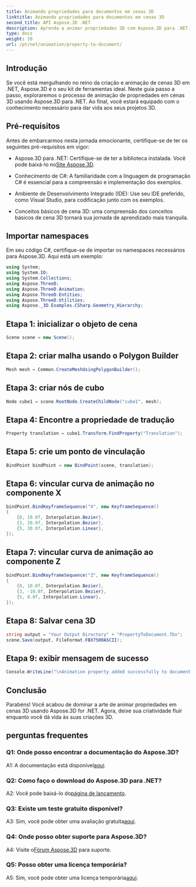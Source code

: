 ```yaml
---
title: Animando propriedades para documentos em cenas 3D
linktitle: Animando propriedades para documentos em cenas 3D
second_title: API Aspose.3D .NET
description: Aprenda a animar propriedades 3D com Aspose.3D para .NET. Guia passo a passo para criar cenas dinâmicas.
type: docs
weight: 10
url: /pt/net/animation/property-to-document/
---
```

## Introdução

Se você está mergulhando no reino da criação e animação de cenas 3D em .NET, Aspose.3D é o seu kit de ferramentas ideal. Neste guia passo a passo, exploraremos o processo de animação de propriedades em cenas 3D usando Aspose.3D para .NET. Ao final, você estará equipado com o conhecimento necessário para dar vida aos seus projetos 3D.

## Pré-requisitos

Antes de embarcarmos nesta jornada emocionante, certifique-se de ter os seguintes pré-requisitos em vigor:

- Aspose.3D para .NET: Certifique-se de ter a biblioteca instalada. Você pode baixá-lo no[Site Aspose.3D](https://releases.aspose.com/3d/net/).

- Conhecimento de C#: A familiaridade com a linguagem de programação C# é essencial para a compreensão e implementação dos exemplos.

- Ambiente de Desenvolvimento Integrado (IDE): Use seu IDE preferido, como Visual Studio, para codificação junto com os exemplos.

- Conceitos básicos de cena 3D: uma compreensão dos conceitos básicos de cena 3D tornará sua jornada de aprendizado mais tranquila.

## Importar namespaces

Em seu código C#, certifique-se de importar os namespaces necessários para Aspose.3D. Aqui está um exemplo:

```csharp
using System;
using System.IO;
using System.Collections;
using Aspose.ThreeD;
using Aspose.ThreeD.Animation;
using Aspose.ThreeD.Entities;
using Aspose.ThreeD.Utilities;
using Aspose._3D.Examples.CSharp.Geometry_Hierarchy;
```

## Etapa 1: inicializar o objeto de cena

```csharp
Scene scene = new Scene();
```

## Etapa 2: criar malha usando o Polygon Builder

```csharp
Mesh mesh = Common.CreateMeshUsingPolygonBuilder();
```

## Etapa 3: criar nós de cubo

```csharp
Node cube1 = scene.RootNode.CreateChildNode("cube1", mesh);
```

## Etapa 4: Encontre a propriedade de tradução

```csharp
Property translation = cube1.Transform.FindProperty("Translation");
```

## Etapa 5: crie um ponto de vinculação

```csharp
BindPoint bindPoint = new BindPoint(scene, translation);
```

## Etapa 6: vincular curva de animação no componente X

```csharp
bindPoint.BindKeyframeSequence("X", new KeyframeSequence()
{
    {0, 10.0f, Interpolation.Bezier},
    {3, 20.0f, Interpolation.Bezier},
    {5, 30.0f, Interpolation.Linear},
});
```

## Etapa 7: vincular curva de animação ao componente Z

```csharp
bindPoint.BindKeyframeSequence("Z", new KeyframeSequence()
{
    {0, 10.0f, Interpolation.Bezier},
    {3, -10.0f, Interpolation.Bezier},
    {5, 0.0f, Interpolation.Linear},
});
```

## Etapa 8: Salvar cena 3D

```csharp
string output = "Your Output Directory" + "PropertyToDocument.fbx";
scene.Save(output, FileFormat.FBX7500ASCII);
```

## Etapa 9: exibir mensagem de sucesso

```csharp
Console.WriteLine("\nAnimation property added successfully to document.\nFile saved at " + output);
```

## Conclusão

Parabéns! Você acabou de dominar a arte de animar propriedades em cenas 3D usando Aspose.3D for .NET. Agora, deixe sua criatividade fluir enquanto você dá vida às suas criações 3D.

## perguntas frequentes

### Q1: Onde posso encontrar a documentação do Aspose.3D?

 A1: A documentação está disponível[aqui](https://reference.aspose.com/3d/net/).

### Q2: Como faço o download do Aspose.3D para .NET?

 A2: Você pode baixá-lo do[página de lançamento](https://releases.aspose.com/3d/net/).

### Q3: Existe um teste gratuito disponível?

 A3: Sim, você pode obter uma avaliação gratuita[aqui](https://releases.aspose.com/).

### Q4: Onde posso obter suporte para Aspose.3D?

 A4: Visite o[Fórum Aspose.3D](https://forum.aspose.com/c/3d/18) para suporte.

### Q5: Posso obter uma licença temporária?

 A5: Sim, você pode obter uma licença temporária[aqui](https://purchase.aspose.com/temporary-license/).